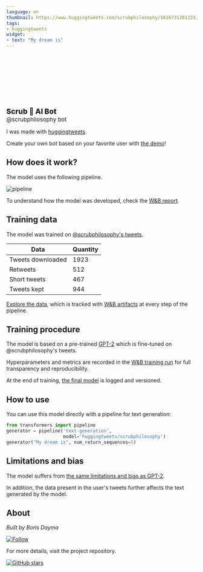 ```yaml
---
language: en
thumbnail: https://www.huggingtweets.com/scrubphilosophy/1616731281223/predictions.png
tags:
- huggingtweets
widget:
- text: "My dream is"
---
```


<div>
<div style="width: 132px; height:132px; border-radius: 50%; background-size: cover; background-image: url('https://pbs.twimg.com/profile_images/1198090654263283719/Vud98Uvd_400x400.jpg')">
</div>
<div style="margin-top: 8px; font-size: 19px; font-weight: 800">Scrub 🤖 AI Bot </div>
<div style="font-size: 15px">@scrubphilosophy bot</div>
</div>

I was made with [huggingtweets](https://github.com/borisdayma/huggingtweets).

Create your own bot based on your favorite user with [the demo](https://colab.research.google.com/github/borisdayma/huggingtweets/blob/master/huggingtweets-demo.ipynb)!

## How does it work?

The model uses the following pipeline.

![pipeline](https://github.com/borisdayma/huggingtweets/blob/master/img/pipeline.png?raw=true)

To understand how the model was developed, check the [W&B report](https://wandb.ai/wandb/huggingtweets/reports/HuggingTweets-Train-a-Model-to-Generate-Tweets--VmlldzoxMTY5MjI).

## Training data

The model was trained on [@scrubphilosophy's tweets](https://twitter.com/scrubphilosophy).

| Data | Quantity |
| --- | --- |
| Tweets downloaded | 1923 |
| Retweets | 512 |
| Short tweets | 467 |
| Tweets kept | 944 |

[Explore the data](https://wandb.ai/wandb/huggingtweets/runs/39yhwp4h/artifacts), which is tracked with [W&B artifacts](https://docs.wandb.com/artifacts) at every step of the pipeline.

## Training procedure

The model is based on a pre-trained [GPT-2](https://huggingface.co/gpt2) which is fine-tuned on @scrubphilosophy's tweets.

Hyperparameters and metrics are recorded in the [W&B training run](https://wandb.ai/wandb/huggingtweets/runs/33gnfi5r) for full transparency and reproducibility.

At the end of training, [the final model](https://wandb.ai/wandb/huggingtweets/runs/33gnfi5r/artifacts) is logged and versioned.

## How to use

You can use this model directly with a pipeline for text generation:

```python
from transformers import pipeline
generator = pipeline('text-generation',
                     model='huggingtweets/scrubphilosophy')
generator("My dream is", num_return_sequences=5)
```

## Limitations and bias

The model suffers from [the same limitations and bias as GPT-2](https://huggingface.co/gpt2#limitations-and-bias).

In addition, the data present in the user's tweets further affects the text generated by the model.

## About

*Built by Boris Dayma*

[![Follow](https://img.shields.io/twitter/follow/borisdayma?style=social)](https://twitter.com/intent/follow?screen_name=borisdayma)

For more details, visit the project repository.

[![GitHub stars](https://img.shields.io/github/stars/borisdayma/huggingtweets?style=social)](https://github.com/borisdayma/huggingtweets)
